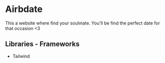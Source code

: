 # Airbdate

This a website where find your soulmate. You'll be find the perfect date for that occasion <3 


## Libraries - Frameworks
- Tailwind